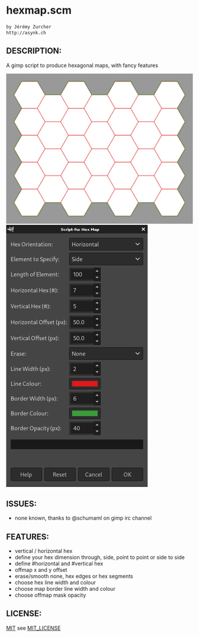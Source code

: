 # hexmap.scm
    by Jérémy Zurcher
    http://asynk.ch

## DESCRIPTION:

A gimp script to produce hexagonal maps, with fancy features

![hexmap demo](hexmap.png "example")
![hexmap demo](hexmap-menu.png "menu")

## ISSUES:

* none known, thanks to @schumaml on gimp irc channel

## FEATURES:

* vertical / horizontal hex
* define your hex dimension through, side, point to point or side to side
* define #horizontal and #vertical hex
* offmap x and y offset
* erase/smooth none, hex edges or hex segments
* choose hex line width and colour
* choose map border line width and colour
* choose offmap mask opacity

## LICENSE:

[MIT](http://www.opensource.org/licenses/MIT) see [MIT_LICENSE](https://github.com/jeremyz/hexmap/blob/master/LICENSE)
